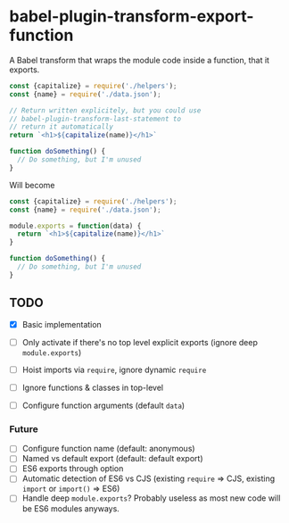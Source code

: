 babel-plugin-transform-export-function
===

A Babel transform that wraps the module code inside a function, 
that it exports.

```js
const {capitalize} = require('./helpers');
const {name} = require('./data.json');

// Return written explicitely, but you could use
// babel-plugin-transform-last-statement to
// return it automatically
return `<h1>${capitalize(name)}</h1>`

function doSomething() {
  // Do something, but I'm unused
}
```

Will become

```js
const {capitalize} = require('./helpers');
const {name} = require('./data.json');

module.exports = function(data) {
  return `<h1>${capitalize(name)}</h1>`
}

function doSomething() {
  // Do something, but I'm unused
}
```

TODO
---

- [x] Basic implementation
- [ ] Only activate if there's no top level explicit exports (ignore deep `module.exports`)
- [ ] Hoist imports via `require`, ignore dynamic `require`
- [ ] Ignore functions & classes in top-level
- [ ] Configure function arguments (default `data`)


### Future

- [ ] Configure function name (default: anonymous)
- [ ] Named vs default export (default: default export)
- [ ] ES6 exports through option
- [ ] Automatic detection of ES6 vs CJS (existing `require` => CJS, existing `import` or `import()` => ES6)
- [ ] Handle deep `module.exports`? Probably useless as most new code will be ES6 modules anyways.
